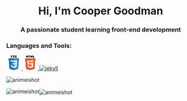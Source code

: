 <h1 align="center">Hi, I'm Cooper Goodman</h1>
<h3 align="center">A passionate student learning front-end development</h3>

<h3 align="left">Languages and Tools:</h3>
<p align="left"> <a href="https://www.w3schools.com/css/" target="_blank" rel="noreferrer"> <img src="https://raw.githubusercontent.com/devicons/devicon/master/icons/css3/css3-original-wordmark.svg" alt="css3" width="40" height="40"/> </a> <a href="https://www.w3.org/html/" target="_blank" rel="noreferrer"> <img src="https://raw.githubusercontent.com/devicons/devicon/master/icons/html5/html5-original-wordmark.svg" alt="html5" width="40" height="40"/> </a> <a href="https://jekyllrb.com/" target="_blank" rel="noreferrer"> <img src="https://www.vectorlogo.zone/logos/jekyllrb/jekyllrb-icon.svg" alt="jekyll" width="40" height="40"/> </a> </p>

<p>&nbsp;<img align="left" src="https://github-readme-stats.vercel.app/api?username=animeishot&show_icons=true&theme=tokyonight&locale=en" alt="animeishot" /></p>

<p><img align="left" src="https://github-readme-streak-stats.herokuapp.com/?user=animeishot&theme=dark" alt="animeishot" /></p>

<p><img align="center" src="https://github-readme-stats.vercel.app/api/top-langs?username=animeishot&show_icons=true&theme=tokyonight&locale=en&layout=compact" alt="animeishot" /></p>

